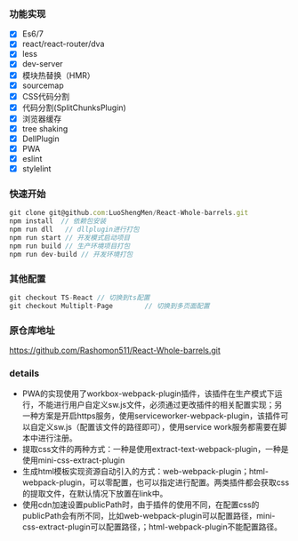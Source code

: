 
### 功能实现
- [x] Es6/7
- [x] react/react-router/dva
- [x] less
- [x] dev-server
- [x] 模块热替换（HMR）
- [x] sourcemap
- [x] CSS代码分割
- [x] 代码分割(SplitChunksPlugin)
- [x] 浏览器缓存
- [x] tree shaking
- [x] DellPlugin
- [x] PWA
- [x] eslint
- [x] stylelint

### 快速开始
```javascript
git clone git@github.com:LuoShengMen/React-Whole-barrels.git
npm install  // 依赖包安装
npm run dll   // dllplugin进行打包
npm run start // 开发模式启动项目
npm run build // 生产环境项目打包
npm run dev-build // 开发环境打包
```

### 其他配置
```javascript
git checkout TS-React // 切换到ts配置
git checkout Multiplt-Page        // 切换到多页面配置
```

### 原仓库地址
https://github.com/Rashomon511/React-Whole-barrels.git
### details
- PWA的实现使用了workbox-webpack-plugin插件，该插件在生产模式下运行，不能进行用户自定义sw.js文件，必须通过更改插件的相关配置实现；另一种方案是开启https服务，使用serviceworker-webpack-plugin，该插件可以自定义sw.js（配置该文件的路径即可），使用service work服务都需要在脚本中进行注册。
- 提取css文件的两种方式：一种是使用extract-text-webpack-plugin，一种是使用mini-css-extract-plugin
- 生成html模板实现资源自动引入的方式：web-webpack-plugin；html-webpack-plugin，可以零配置，也可以指定进行配置。两类插件都会获取css的提取文件，在默认情况下放置在link中。
- 使用cdn加速设置publicPath时，由于插件的使用不同，在配置css的publicPath会有所不同，比如web-webpack-plugin可以配置路径，mini-css-extract-plugin可以配置路径，；html-webpack-plugin不能配置路径。